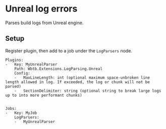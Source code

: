 ﻿# Unreal log errors

Parses build logs from Unreal engine.

## Setup

Register plugin, then add to a job under the `LogParsers` node.

    Plugins:
    -   Key: MyUnrealParser
        Path: Wbtb.Extensions.LogParsing.Unreal
        Config:
        -   MaxLineLength: int (optional maximum space-unbroken line length allowed in log. If exceeded, the log or chunk will not be parsed)
        -   SectionDelimiter: string (optional string to break large logs up to into more performant chunks)


    Jobs:
    -   Key: MyJob
        LogParsers: 
        -   MyUnrealParser